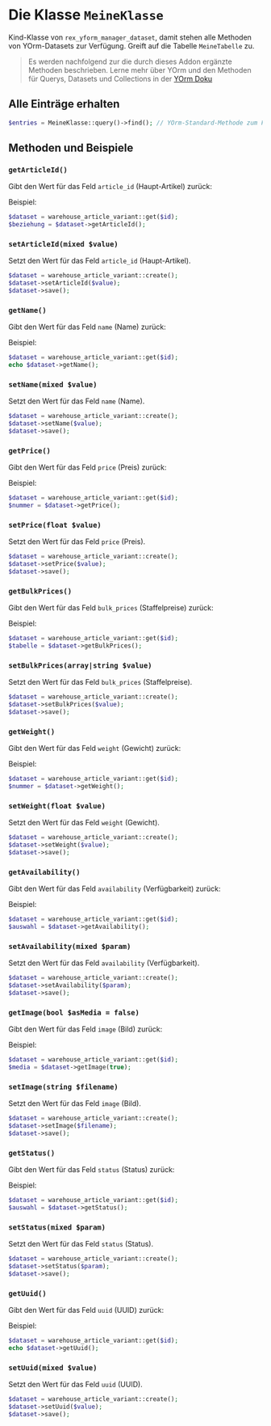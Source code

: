 # Die Klasse `MeineKlasse`

Kind-Klasse von `rex_yform_manager_dataset`, damit stehen alle Methoden von YOrm-Datasets zur Verfügung. Greift auf die Tabelle `MeineTabelle` zu.

> Es werden nachfolgend zur die durch dieses Addon ergänzte Methoden beschrieben. Lerne mehr über YOrm und den Methoden für Querys, Datasets und Collections in der [YOrm Doku](https://github.com/yakamara/yform/blob/master/docs/04_yorm.md)

## Alle Einträge erhalten

```php
$entries = MeineKlasse::query()->find(); // YOrm-Standard-Methode zum Finden von Einträgen, lässt sich mit where(), Limit(), etc. einschränken und Filtern.
```

## Methoden und Beispiele

### `getArticleId()`

Gibt den Wert für das Feld `article_id` (Haupt-Artikel) zurück:

Beispiel:

```php
$dataset = warehouse_article_variant::get($id);
$beziehung = $dataset->getArticleId();
```

### `setArticleId(mixed $value)`

Setzt den Wert für das Feld `article_id` (Haupt-Artikel).

```php
$dataset = warehouse_article_variant::create();
$dataset->setArticleId($value);
$dataset->save();
```

### `getName()`

Gibt den Wert für das Feld `name` (Name) zurück:

Beispiel:

```php
$dataset = warehouse_article_variant::get($id);
echo $dataset->getName();
```

### `setName(mixed $value)`

Setzt den Wert für das Feld `name` (Name).

```php
$dataset = warehouse_article_variant::create();
$dataset->setName($value);
$dataset->save();
```

### `getPrice()`

Gibt den Wert für das Feld `price` (Preis) zurück:

Beispiel:

```php
$dataset = warehouse_article_variant::get($id);
$nummer = $dataset->getPrice();
```

### `setPrice(float $value)`

Setzt den Wert für das Feld `price` (Preis).

```php
$dataset = warehouse_article_variant::create();
$dataset->setPrice($value);
$dataset->save();
```

### `getBulkPrices()`

Gibt den Wert für das Feld `bulk_prices` (Staffelpreise) zurück:

Beispiel:

```php
$dataset = warehouse_article_variant::get($id);
$tabelle = $dataset->getBulkPrices();
```

### `setBulkPrices(array|string $value)`

Setzt den Wert für das Feld `bulk_prices` (Staffelpreise).

```php
$dataset = warehouse_article_variant::create();
$dataset->setBulkPrices($value);
$dataset->save();
```

### `getWeight()`

Gibt den Wert für das Feld `weight` (Gewicht) zurück:

Beispiel:

```php
$dataset = warehouse_article_variant::get($id);
$nummer = $dataset->getWeight();
```

### `setWeight(float $value)`

Setzt den Wert für das Feld `weight` (Gewicht).

```php
$dataset = warehouse_article_variant::create();
$dataset->setWeight($value);
$dataset->save();
```

### `getAvailability()`

Gibt den Wert für das Feld `availability` (Verfügbarkeit) zurück:

Beispiel:

```php
$dataset = warehouse_article_variant::get($id);
$auswahl = $dataset->getAvailability();
```

### `setAvailability(mixed $param)`

Setzt den Wert für das Feld `availability` (Verfügbarkeit).

```php
$dataset = warehouse_article_variant::create();
$dataset->setAvailability($param);
$dataset->save();
```

### `getImage(bool $asMedia = false)`

Gibt den Wert für das Feld `image` (Bild) zurück:

Beispiel:

```php
$dataset = warehouse_article_variant::get($id);
$media = $dataset->getImage(true);
```

### `setImage(string $filename)`

Setzt den Wert für das Feld `image` (Bild).

```php
$dataset = warehouse_article_variant::create();
$dataset->setImage($filename);
$dataset->save();
```

### `getStatus()`

Gibt den Wert für das Feld `status` (Status) zurück:

Beispiel:

```php
$dataset = warehouse_article_variant::get($id);
$auswahl = $dataset->getStatus();
```

### `setStatus(mixed $param)`

Setzt den Wert für das Feld `status` (Status).

```php
$dataset = warehouse_article_variant::create();
$dataset->setStatus($param);
$dataset->save();
```

### `getUuid()`

Gibt den Wert für das Feld `uuid` (UUID) zurück:

Beispiel:

```php
$dataset = warehouse_article_variant::get($id);
echo $dataset->getUuid();
```

### `setUuid(mixed $value)`

Setzt den Wert für das Feld `uuid` (UUID).

```php
$dataset = warehouse_article_variant::create();
$dataset->setUuid($value);
$dataset->save();
```
